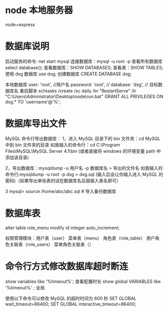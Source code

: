 # node 本地服务器

node+express

# 数据库说明

启动服务的命令: net start mysql
连接数据库：mysql -u root -p
查看所有数据库 select database();
查看数据库：SHOW DATABASES;
查看表：SHOW TABLES;
使用 dxg 数据库 use dxg;
创建数据库 CREATE DATABASE dxg;

本地数据库
user: 'root', //用户名
password: 'root', //
database: 'dxg', // 目标数据库名
重启脚本 schtasks /create /sc daily /tn "RestartServe" /tr "C:\Users\Administrator\Desktop\node\run.bat"
GRANT ALL PRIVILEGES ON dxg.* TO 'username'@'%';

# 数据库导出文件

MySQL 命令行导出数据库：
1，进入 MySQL 目录下的 bin 文件夹：cd MySQL 中到 bin 文件夹的目录
如我输入的命令行：cd C:\Program Files\MySQL\MySQL Server 4.1\bin
(或者直接将 windows 的环境变量 path 中添加该目录)

2，导出数据库：mysqldump -u 用户名 -p 数据库名 > 导出的文件名
如我输入的命令行:mysqldump -u root -p dxg > dxg.sql (输入后会让你输入进入 MySQL 的密码)（如果导出单张表的话在数据库名后面输入表名即可）

3 mysql> source /home/abc/abc.sql # 导入备份数据库

# 数据库表

alter table role_menu modify id integer auto_increment;

权限管理模块：用户表（user） 菜单表（menu） 角色表（role_table） 用户角色关联表（role_users） 菜单角色关联表（）

# 命令行方式修改数据库超时断连

show variables like '%timeout%'; 查看配置时长
show global VARIABLES like '%timeout%' ; 全局

使用以下命令可以修改 MySQL 的超时时间为 600 秒
SET GLOBAL wait_timeout=86400;
SET GLOBAL interactive_timeout=86400;
